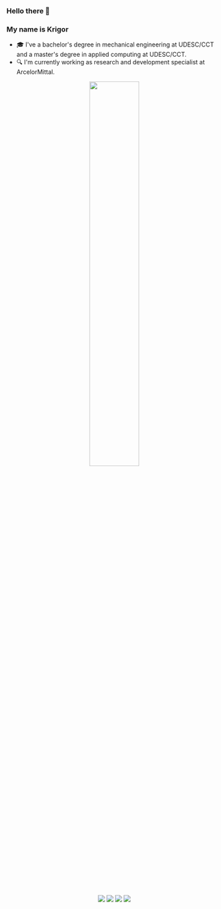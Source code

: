 ### Hello there 👋
### My name is Krigor

- 🎓 I've a bachelor's degree in mechanical engineering at UDESC/CCT and a master's degree in applied computing at UDESC/CCT.
- 🔍 I'm currently working as research and development specialist at ArcelorMittal.

<div align="center">
  <a href="https://github.com/Krigsrosa">
  <img width="48%" src="https://github-readme-stats.vercel.app/api?username=Krigsrosa&show_icons=true&theme=merko&include_all_commits=true&count_private=true"/>
 
  
  ##

<div> 
   <a href = "mailto:krigorsilva13@gmail.com"><img src="https://img.shields.io/badge/-Gmail-%23333?style=for-the-badge&logo=gmail&logoColor=white" target="_blank"></a>
  <a href="https://www.linkedin.com/in/krigorrhuann/" target="_blank"><img src="https://img.shields.io/badge/-LinkedIn-%230077B5?style=for-the-badge&logo=linkedin&logoColor=white" target="_blank"></a> 
   <a href="https://www.instagram.com/krigorrhuann/" target="_blank"><img src="https://img.shields.io/badge/-Instagram-%23E4405F?style=for-the-badge&logo=instagram&logoColor=white" target="_blank"></a>
  <!---
 	<a href="https://www.twitch.tv/krhuann" target="_blank"><img src="https://img.shields.io/badge/Twitch-9146FF?style=for-the-badge&logo=twitch&logoColor=white" target="_blank"></a>
-->
 <a href="https://discord.gg/" target="_blank"><img src="https://img.shields.io/badge/Discord-7289DA?style=for-the-badge&logo=discord&logoColor=white" target="_blank"></a> 
</div>
  
  #
